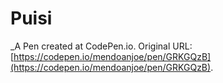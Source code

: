 # Puisi
 _A Pen created at CodePen.io. Original URL: [https://codepen.io/mendoanjoe/pen/GRKGQzB](https://codepen.io/mendoanjoe/pen/GRKGQzB).

 